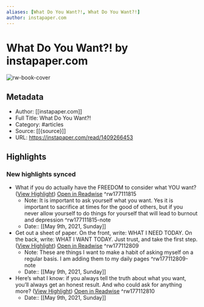 ```yaml
---
aliases: [What Do You Want?!, What Do You Want?!]
author: instapaper.com
---
```

# What Do You Want?! by instapaper.com

![rw-book-cover](https://readwise-assets.s3.amazonaws.com/static/images/article4.6bc1851654a0.png)

## Metadata
- Author: [[instapaper.com]]
- Full Title: What Do You Want?!
- Category: #articles
- Source: [[{source}]]
- URL: https://instapaper.com/read/1409266453

## Highlights
### New highlights synced
- What if you do actually have the FREEDOM to consider what YOU want? ([View Highlight](https://instapaper.com/read/1409266453/16326688)) [Open in Readwise](https://readwise.io/open/177111815) ^rw177111815
    - Note: It is important to ask yourself what you want. Yes it is important to sacrifice at times for the good of others, but if you never allow yourself to do things for yourself that will lead to burnout and depression ^rw177111815-note
    - Date:: [[May 9th, 2021, Sunday]]
- Get out a sheet of paper. On the front, write: WHAT I NEED TODAY.
  On the back, write: WHAT I WANT TODAY.
  Just trust, and take the first step. ([View Highlight](https://instapaper.com/read/1409266453/16326753)) [Open in Readwise](https://readwise.io/open/177112809) ^rw177112809
    - Note: These are things I want to make a habit of asking myself on a regular basis. I am adding them to my daily pages ^rw177112809-note
    - Date:: [[May 9th, 2021, Sunday]]
- Here’s what I know: if you always tell the truth about what you want, you’ll always get an honest result. And who could ask for anything more? ([View Highlight](https://instapaper.com/read/1409266453/16326768)) [Open in Readwise](https://readwise.io/open/177112810) ^rw177112810
    - Date:: [[May 9th, 2021, Sunday]]

